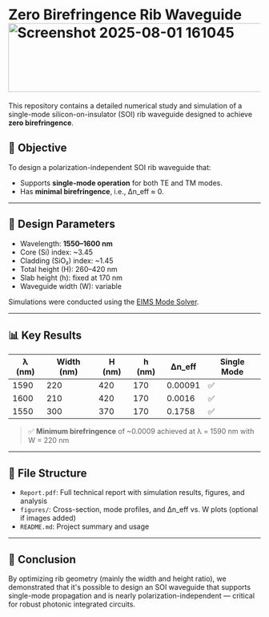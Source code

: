 # Zero Birefringence Rib Waveguide<img width="538" height="137" alt="Screenshot 2025-08-01 161045" src="https://github.com/user-attachments/assets/17968fb3-21db-4473-bab0-4ae3823762b8" />


This repository contains a detailed numerical study and simulation of a single-mode silicon-on-insulator (SOI) rib waveguide designed to achieve **zero birefringence**.

## 📌 Objective

To design a polarization-independent SOI rib waveguide that:
- Supports **single-mode operation** for both TE and TM modes.
- Has **minimal birefringence**, i.e., Δn_eff ≈ 0.

---

## 📐 Design Parameters

- Wavelength: **1550–1600 nm**
- Core (Si) index: ~3.45
- Cladding (SiO₂) index: ~1.45
- Total height (H): 260–420 nm
- Slab height (h): fixed at 170 nm
- Waveguide width (W): variable

Simulations were conducted using the [EIMS Mode Solver](https://www.computational-photonics.eu/eims.html).

---

## 📊 Key Results

| λ (nm) | Width (nm) | H (nm) | h (nm) | Δn_eff | Single Mode |
|--------|-------------|--------|--------|---------|--------------|
| 1590   | 220         | 420    | 170    | 0.00091 | ✅ |
| 1600   | 210         | 420    | 170    | 0.0016  | ✅ |
| 1550   | 300         | 370    | 170    | 0.1758  | ✅ |

> ✅ **Minimum birefringence** of ~0.0009 achieved at λ = 1590 nm with W = 220 nm

---

## 📁 File Structure

- `Report.pdf`: Full technical report with simulation results, figures, and analysis
- `figures/`: Cross-section, mode profiles, and Δn_eff vs. W plots (optional if images added)
- `README.md`: Project summary and usage

---

## 🧠 Conclusion

By optimizing rib geometry (mainly the width and height ratio), we demonstrated that it's possible to design an SOI waveguide that supports single-mode propagation and is nearly polarization-independent — critical for robust photonic integrated circuits.
